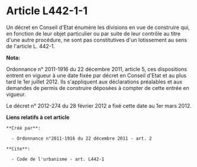 # Article L442-1-1

Un décret en Conseil d'Etat énumère les divisions en vue de construire qui, en fonction de leur objet particulier ou par
suite de leur contrôle au titre d'une autre procédure, ne sont pas constitutives d'un lotissement au sens de l'article L.
442-1.

**Nota:**

Ordonnance n° 2011-1916 du 22 décembre 2011, article 5, ces dispositions entrent en vigueur à une date fixée par décret en
Conseil d'Etat et au plus tard le 1er juillet 2012. Ils s'appliquent aux déclarations préalables et aux demandes de permis de
construire déposées à compter de cette entrée en vigueur.

Le décret n° 2012-274 du 28 février 2012 a fixé cette date au 1er mars 2012.

**Liens relatifs à cet article**

	**Créé par**:

	  - Ordonnance n°2011-1916 du 22 décembre 2011 - art. 2

	**Cite**:

	  - Code de l'urbanisme - art. L442-1
